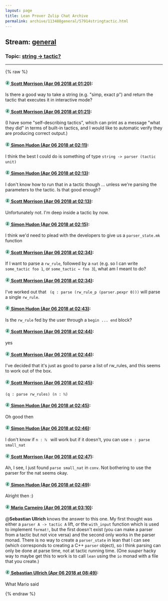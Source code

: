 ```yaml
---
layout: page
title: Lean Prover Zulip Chat Archive 
permalink: archive/113488general/57914stringtactic.html
---
```


## Stream: [general](index.html)
### Topic: [string -> tactic?](57914stringtactic.html)

---


{% raw %}
#### [![Click to go to Zulip](../../assets/img/zulip2.png) Scott Morrison (Apr 06 2018 at 01:20)](https://leanprover.zulipchat.com/#narrow/stream/113488-general/topic/string%20-%3E%20tactic%3F/near/124695173):
Is there a good way to take a string (e.g. "simp, exact p") and return the tactic that executes it in interactive mode?

#### [![Click to go to Zulip](../../assets/img/zulip2.png) Scott Morrison (Apr 06 2018 at 01:21)](https://leanprover.zulipchat.com/#narrow/stream/113488-general/topic/string%20-%3E%20tactic%3F/near/124695190):
(I have some "self-describing tactics", which can print as a message "what they did" in terms of built-in tactics, and I would like to automatic verify they are producing correct output.)

#### [![Click to go to Zulip](../../assets/img/zulip2.png) Simon Hudon (Apr 06 2018 at 02:11)](https://leanprover.zulipchat.com/#narrow/stream/113488-general/topic/string%20-%3E%20tactic%3F/near/124696700):
I think the best I could do is something of type `string -> parser (tactic unit)`

#### [![Click to go to Zulip](../../assets/img/zulip2.png) Simon Hudon (Apr 06 2018 at 02:13)](https://leanprover.zulipchat.com/#narrow/stream/113488-general/topic/string%20-%3E%20tactic%3F/near/124696748):
I don't know how to run that in a tactic though ... unless we're parsing the parameters to the tactic. Is that good enough?

#### [![Click to go to Zulip](../../assets/img/zulip2.png) Scott Morrison (Apr 06 2018 at 02:13)](https://leanprover.zulipchat.com/#narrow/stream/113488-general/topic/string%20-%3E%20tactic%3F/near/124696754):
Unfortunately not. I'm deep inside a tactic by now.

#### [![Click to go to Zulip](../../assets/img/zulip2.png) Simon Hudon (Apr 06 2018 at 02:15)](https://leanprover.zulipchat.com/#narrow/stream/113488-general/topic/string%20-%3E%20tactic%3F/near/124696801):
I think we'd need to plead with the developers to give us a `parser_state.mk` function

#### [![Click to go to Zulip](../../assets/img/zulip2.png) Scott Morrison (Apr 06 2018 at 02:34)](https://leanprover.zulipchat.com/#narrow/stream/113488-general/topic/string%20-%3E%20tactic%3F/near/124697368):
If I want to parse a `rw_rule`, followed by a `nat` (e.g. so I can write `some_tactic foo 1`, or `some_tactic ← foo 3`), what am I meant to do?

#### [![Click to go to Zulip](../../assets/img/zulip2.png) Scott Morrison (Apr 06 2018 at 02:34)](https://leanprover.zulipchat.com/#narrow/stream/113488-general/topic/string%20-%3E%20tactic%3F/near/124697374):
I've worked out that ` (q : parse (rw_rule_p (parser.pexpr 0)))` will parse a single `rw_rule`.

#### [![Click to go to Zulip](../../assets/img/zulip2.png) Simon Hudon (Apr 06 2018 at 02:43)](https://leanprover.zulipchat.com/#narrow/stream/113488-general/topic/string%20-%3E%20tactic%3F/near/124697618):
Is the `rw_rule` fed by the user through a `begin ... end` block?

#### [![Click to go to Zulip](../../assets/img/zulip2.png) Scott Morrison (Apr 06 2018 at 02:44)](https://leanprover.zulipchat.com/#narrow/stream/113488-general/topic/string%20-%3E%20tactic%3F/near/124697661):
yes

#### [![Click to go to Zulip](../../assets/img/zulip2.png) Scott Morrison (Apr 06 2018 at 02:44)](https://leanprover.zulipchat.com/#narrow/stream/113488-general/topic/string%20-%3E%20tactic%3F/near/124697669):
I've decided that it's just as good to parse a list of rw_rules, and this seems to work out of the box.

#### [![Click to go to Zulip](../../assets/img/zulip2.png) Scott Morrison (Apr 06 2018 at 02:45)](https://leanprover.zulipchat.com/#narrow/stream/113488-general/topic/string%20-%3E%20tactic%3F/near/124697683):
`(q : parse rw_rules) (n : ℕ) `

#### [![Click to go to Zulip](../../assets/img/zulip2.png) Simon Hudon (Apr 06 2018 at 02:45)](https://leanprover.zulipchat.com/#narrow/stream/113488-general/topic/string%20-%3E%20tactic%3F/near/124697689):
Oh good then

#### [![Click to go to Zulip](../../assets/img/zulip2.png) Simon Hudon (Apr 06 2018 at 02:46)](https://leanprover.zulipchat.com/#narrow/stream/113488-general/topic/string%20-%3E%20tactic%3F/near/124697744):
I don't know if `n : ℕ ` will work but if it doesn't, you can use `n : parse small_nat`

#### [![Click to go to Zulip](../../assets/img/zulip2.png) Scott Morrison (Apr 06 2018 at 02:47)](https://leanprover.zulipchat.com/#narrow/stream/113488-general/topic/string%20-%3E%20tactic%3F/near/124697755):
Ah, I see, I just found `parse small_nat` in `conv`. Not bothering to use the parser for the nat seems okay.

#### [![Click to go to Zulip](../../assets/img/zulip2.png) Simon Hudon (Apr 06 2018 at 02:49)](https://leanprover.zulipchat.com/#narrow/stream/113488-general/topic/string%20-%3E%20tactic%3F/near/124697809):
Alright then :)

#### [![Click to go to Zulip](../../assets/img/zulip2.png) Mario Carneiro (Apr 06 2018 at 03:10)](https://leanprover.zulipchat.com/#narrow/stream/113488-general/topic/string%20-%3E%20tactic%3F/near/124698444):
@**Sebastian Ullrich** knows the answer to this one. My first thought was either a `parser A -> tactic A` lift, or the `with_input` function which is used to implement `format!`, but the first doesn't exist (you can make a parser from a tactic but not vice versa) and the second only works in the parser monad. There is no way to create a `parser_state` in lean that I can see (which corresponds to creating a C++ `parser` object), so I think parsing can only be done at parse time, not at tactic running time. (One *suuper* hacky way to maybe get this to work is to call `lean` using the `io` monad with a file that you create.)

#### [![Click to go to Zulip](../../assets/img/zulip2.png) Sebastian Ullrich (Apr 06 2018 at 08:49)](https://leanprover.zulipchat.com/#narrow/stream/113488-general/topic/string%20-%3E%20tactic%3F/near/124707373):
What Mario said


{% endraw %}
